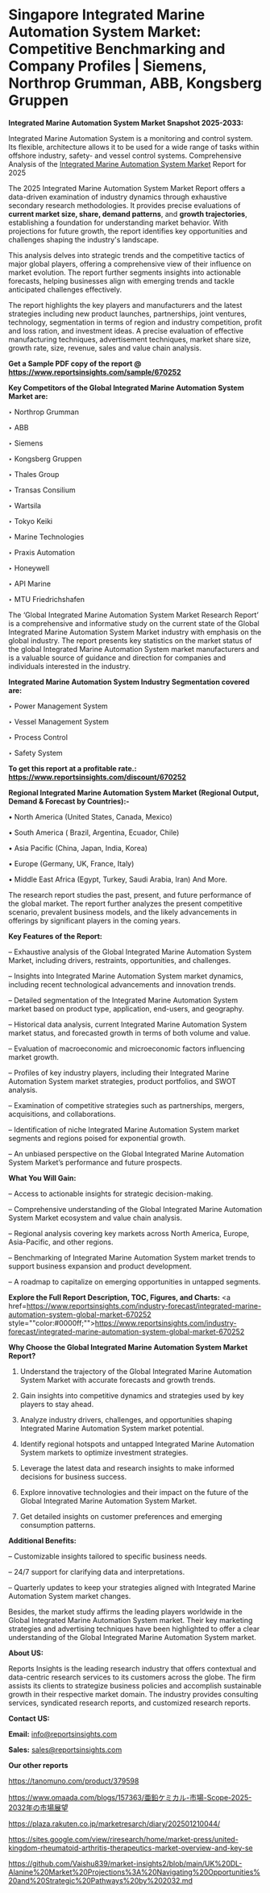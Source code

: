 # Singapore Integrated Marine Automation System Market: Competitive Benchmarking and Company Profiles | Siemens, Northrop Grumman, ABB, Kongsberg Gruppen

<strong>Integrated Marine Automation System Market Snapshot 2025-2033:</strong>

Integrated Marine Automation System is a monitoring and control system. Its flexible, architecture allows it to be used for a wide range of tasks within offshore industry, safety- and vessel control systems. Comprehensive Analysis of the <a href=https://www.reportsinsights.com/sample/670252>Integrated Marine Automation System Market</a> Report for 2025

The 2025 Integrated Marine Automation System Market Report offers a data-driven examination of industry dynamics through exhaustive secondary research methodologies. It provides precise evaluations of <strong>current market size, share, demand patterns</strong>, and <strong>growth trajectories</strong>, establishing a foundation for understanding market behavior. With projections for future growth, the report identifies key opportunities and challenges shaping the industry's landscape.

This analysis delves into strategic trends and the competitive tactics of major global players, offering a comprehensive view of their influence on market evolution. The report further segments insights into actionable forecasts, helping businesses align with emerging trends and tackle anticipated challenges effectively.

The report highlights the key players and manufacturers and the latest strategies including new product launches, partnerships, joint ventures, technology, segmentation in terms of region and industry competition, profit and loss ration, and investment ideas. A precise evaluation of effective manufacturing techniques, advertisement techniques, market share size, growth rate, size, revenue, sales and value chain analysis.

<strong>Get a Sample PDF copy of the report @ <a href=https://www.reportsinsights.com/sample/670252 style=color:#0000ff;>https://www.reportsinsights.com/sample/670252</a></strong>

<strong>Key Competitors of the Global Integrated Marine Automation System Market are:</strong>

‣ Northrop Grumman

‣ ABB

‣ Siemens

‣ Kongsberg Gruppen

‣ Thales Group

‣ Transas Consilium

‣ Wartsila

‣ Tokyo Keiki

‣ Marine Technologies

‣ Praxis Automation

‣ Honeywell

‣ API Marine

‣ MTU Friedrichshafen

The ‘Global Integrated Marine Automation System Market Research Report’ is a comprehensive and informative study on the current state of the Global Integrated Marine Automation System Market industry with emphasis on the global industry. The report presents key statistics on the market status of the global Integrated Marine Automation System market manufacturers and is a valuable source of guidance and direction for companies and individuals interested in the industry.

<strong>Integrated Marine Automation System Industry Segmentation covered are:</strong>

‣ Power Management System

‣ Vessel Management System

‣ Process Control

‣ Safety System

<strong>To get this report at a profitable rate.: <a href=https://www.reportsinsights.com/discount/670252 style=color:#0000ff;>https://www.reportsinsights.com/discount/670252</a></strong>

<strong>Regional Integrated Marine Automation System Market (Regional Output, Demand &amp; Forecast by Countries):-</strong>

• North America (United States, Canada, Mexico)

• South America ( Brazil, Argentina, Ecuador, Chile)

• Asia Pacific (China, Japan, India, Korea)

• Europe (Germany, UK, France, Italy)

• Middle East Africa (Egypt, Turkey, Saudi Arabia, Iran) And More.

The research report studies the past, present, and future performance of the global market. The report further analyzes the present competitive scenario, prevalent business models, and the likely advancements in offerings by significant players in the coming years.

<strong>Key Features of the Report:</strong>

– Exhaustive analysis of the Global Integrated Marine Automation System Market, including drivers, restraints, opportunities, and challenges.

– Insights into Integrated Marine Automation System market dynamics, including recent technological advancements and innovation trends.

– Detailed segmentation of the Integrated Marine Automation System market based on product type, application, end-users, and geography.

– Historical data analysis, current Integrated Marine Automation System market status, and forecasted growth in terms of both volume and value.

– Evaluation of macroeconomic and microeconomic factors influencing market growth.

– Profiles of key industry players, including their Integrated Marine Automation System market strategies, product portfolios, and SWOT analysis.

– Examination of competitive strategies such as partnerships, mergers, acquisitions, and collaborations.

– Identification of niche Integrated Marine Automation System market segments and regions poised for exponential growth.

– An unbiased perspective on the Global Integrated Marine Automation System Market’s performance and future prospects.

<strong>What You Will Gain:</strong>

– Access to actionable insights for strategic decision-making.

– Comprehensive understanding of the Global Integrated Marine Automation System Market ecosystem and value chain analysis.

– Regional analysis covering key markets across North America, Europe, Asia-Pacific, and other regions.

– Benchmarking of Integrated Marine Automation System market trends to support business expansion and product development.

– A roadmap to capitalize on emerging opportunities in untapped segments.

<strong>Explore the Full Report Description, TOC, Figures, and Charts:</strong>
<a href=https://www.reportsinsights.com/industry-forecast/integrated-marine-automation-system-global-market-670252 style=""color:#0000ff;"">https://www.reportsinsights.com/industry-forecast/integrated-marine-automation-system-global-market-670252</a>

<strong>Why Choose the Global Integrated Marine Automation System Market Report?</strong>

1. Understand the trajectory of the Global Integrated Marine Automation System Market with accurate forecasts and growth trends.

2. Gain insights into competitive dynamics and strategies used by key players to stay ahead.

3. Analyze industry drivers, challenges, and opportunities shaping Integrated Marine Automation System market potential.

4. Identify regional hotspots and untapped Integrated Marine Automation System markets to optimize investment strategies.

5. Leverage the latest data and research insights to make informed decisions for business success.

6. Explore innovative technologies and their impact on the future of the Global Integrated Marine Automation System Market.

7. Get detailed insights on customer preferences and emerging consumption patterns.

<strong>Additional Benefits:</strong>

– Customizable insights tailored to specific business needs.

– 24/7 support for clarifying data and interpretations.

– Quarterly updates to keep your strategies aligned with Integrated Marine Automation System market changes.

Besides, the market study affirms the leading players worldwide in the Global Integrated Marine Automation System market. Their key marketing strategies and advertising techniques have been highlighted to offer a clear understanding of the Global Integrated Marine Automation System market.

<strong><strong>About US</strong>:</strong>

Reports Insights is the leading research industry that offers contextual and data-centric research services to its customers across the globe. The firm assists its clients to strategize business policies and accomplish sustainable growth in their respective market domain. The industry provides consulting services, syndicated research reports, and customized research reports.

<strong>Contact US:</strong>

<p class=><b>Email:</b> <a href=mailto:info@reportsinsights.com>info@reportsinsights.com</a></p>
<p class=><b>Sales:</b> <a href=mailto:sales@reportsinsights.com>sales@reportsinsights.com</a></p>

<strong>Our other reports</strong>

<a href=https://tanomuno.com/product/379598>https://tanomuno.com/product/379598</a>

<a href=https://www.omaada.com/blogs/157363/亜鉛ケミカル-市場-Scope-2025-2032年の市場展望>https://www.omaada.com/blogs/157363/亜鉛ケミカル-市場-Scope-2025-2032年の市場展望</a>

<a href=https://plaza.rakuten.co.jp/marketresarch/diary/202501210044/>https://plaza.rakuten.co.jp/marketresarch/diary/202501210044/</a>

<a href=https://sites.google.com/view/riresearch/home/market-press/united-kingdom-rheumatoid-arthritis-therapeutics-market-overview-and-key-se>https://sites.google.com/view/riresearch/home/market-press/united-kingdom-rheumatoid-arthritis-therapeutics-market-overview-and-key-se</a>

<a href=https://github.com/Vaishu839/market-insights2/blob/main/UK%20DL-Alanine%20Market%20Projections%3A%20Navigating%20Opportunities%20and%20Strategic%20Pathways%20by%202032.md>https://github.com/Vaishu839/market-insights2/blob/main/UK%20DL-Alanine%20Market%20Projections%3A%20Navigating%20Opportunities%20and%20Strategic%20Pathways%20by%202032.md</a>
